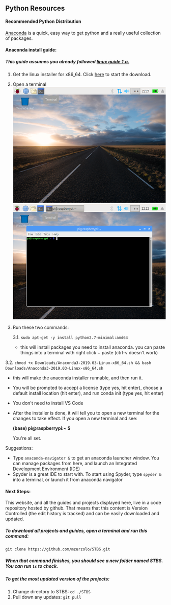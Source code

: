 ## Python Resources

#### Recommended Python Distribution
[Anaconda](https://www.anaconda.com/distribution/) is a quick, easy way to get python and a really useful collection of packages.

#### Anaconda install guide:
##### This guide assumes you already followed [linux guide 1.a.](../Linux/README.md)
1. Get the linux installer for x86_64. Click [here](https://repo.anaconda.com/archive/Anaconda3-2019.03-Linux-x86_64.sh) to start the download.
2. Open a terminal ![terminal](Pictures/terminal.png) ![terminal2](Pictures/terminal2.png)
3. Run these two commands:

    3.1. `sudo apt-get -y install python2.7-minimal:amd64`
    * this will install packages you need to install anaconda. you can paste things into a terminal with right click + paste (ctrl-v doesn't work)

  3.2. `chmod +x Downloads/Anaconda3-2019.03-Linux-x86_64.sh && bash Downloads/Anaconda3-2019.03-Linux-x86_64.sh`
  * this will make the anaconda installer runnable, and then run it.
  * You will be prompted to accept a license (type yes, hit enter), choose a default install location (hit enter),  and run conda init (type yes, hit enter)
  * You don't need to install VS Code
  * After the installer is done, it will tell you to open a new terminal for the changes to take effect. If you open a new terminal and see:

    __(base) pi@raspberrypi:~ $__

    You're all set.

Suggestions:
* Type `anaconda-navigator &` to get an anaconda launcher window. You can manage packages from here, and launch an Integrated Development Environment (IDE)
* Spyder is a great IDE to start with. To start using Spyder, type `spyder &` into a terminal, or launch it from anaconda navigator

#### Next Steps:

This website, and all the guides and projects displayed here, live in a code repository hosted by github. That means that this content is Version Controlled (the edit history is tracked) and can be easily downloaded and updated.

##### To download all projects and guides, open a terminal and run this command:
`git clone https://github.com/mzurzolo/STBS.git`

##### When that command finishes, you should see a new folder named STBS. You can run `ls` to check.
##### To get the most updated version of the projects:
1. Change directory to STBS: `cd ./STBS`
2. Pull down any updates: `git pull`
